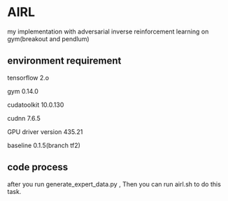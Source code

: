 # AIRL
my implementation with adversarial inverse reinforcement learning on gym(breakout and pendlum)


## environment requirement

tensorflow 2.o

gym 0.14.0

cudatoolkit               10.0.130                     

cudnn                     7.6.5     

GPU driver version 435.21

baseline    0.1.5(branch tf2)

## code process
after you run generate_expert_data.py , Then you can run airl.sh to do this task.
